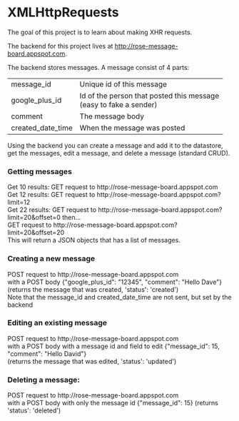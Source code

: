<h1>XMLHttpRequests</h1>
The goal of this project is to learn about making XHR requests.

The backend for this project lives at http://rose-message-board.appspot.com.

The backend stores messages.  A message consist of 4 parts:
<table>
<tr><td>message_id</td><td>Unique id of this message</td>
<tr><td>google_plus_id</td><td>Id of the person that posted this message<br>(easy to fake a sender)</td>
<tr><td>comment</td><td>The message body</td>
<tr><td>created_date_time</td><td>When the message was posted</td>
</table>

Using the backend you can create a message and add it to the datastore, get the messages, 
edit a message, and delete a message (standard CRUD).

<h3>Getting messages</h3>
Get 10 results:  GET request to http://rose-message-board.appspot.com<br>
Get 12 results:  GET request to http://rose-message-board.appspot.com?limit=12<br>
Get 22 results:  GET request to http://rose-message-board.appspot.com?limit=20&offset=0  then...<br>
                 GET request to http://rose-message-board.appspot.com?limit=20&offset=20<br>
This will return a JSON objects that has a list of messages.
<br>
<h3>Creating a new message</h3>
POST request to http://rose-message-board.appspot.com<br>
with a POST body {"google_plus_id": "12345", "comment": "Hello Dave"}<br>
(returns the message that was created, 'status': 'created')<br>
Note that the message_id and created_date_time are not sent, but set by the backend<br>
<h3>Editing an existing message</h3>
POST request to http://rose-message-board.appspot.com<br>
with a POST body with a message id and field to edit {"message_id": 15, "comment": "Hello David"}<br>
(returns the message that was edited, 'status': 'updated')<br>
<h3>Deleting a message:</h3>
POST request to http://rose-message-board.appspot.com<br>
with a POST body with only the message id {"message_id": 15}
(returns 'status': 'deleted')